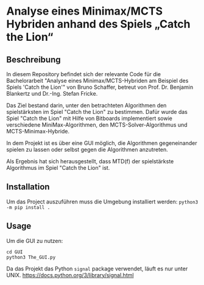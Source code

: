 # Analyse eines Minimax/MCTS Hybriden anhand des Spiels „Catch the Lion“

## Beschreibung

In diesem Repository befindet sich der relevante Code für die Bachelorarbeit "Analyse eines Minimax/MCTS-Hybriden am Beispiel des Spiels 'Catch the Lion'" von Bruno Schaffer, betreut von Prof. Dr. Benjamin Blankertz und Dr.-Ing. Stefan Fricke.

Das Ziel bestand darin, unter den betrachteten Algorithmen den spielstärksten im Spiel "Catch the Lion" zu bestimmen. Dafür wurde das Spiel "Catch the Lion" mit Hilfe von Bitboards implementiert sowie verschiedene MiniMax-Algorithmen, den MCTS-Solver-Algorithmus und MCTS-Minimax-Hybride.

In dem Projekt ist es über eine GUI möglich, die Algorithmen gegeneinander spielen zu lassen oder selbst gegen die Algorithmen anzutreten.

Als Ergebnis hat sich herausgestellt, dass MTD(f) der spielstärkste Algorithmus im Spiel "Catch the Lion" ist.

## Installation

Um das Project auszuführen muss die Umgebung installiert werden:
```python3 -m pip install .```

## Usage

Um die GUI zu nutzen:
```
cd GUI
python3 The_GUI.py
```

Da das Projekt das Python ```signal``` package verwendet, läuft es nur unter UNIX.
https://docs.python.org/3/library/signal.html
